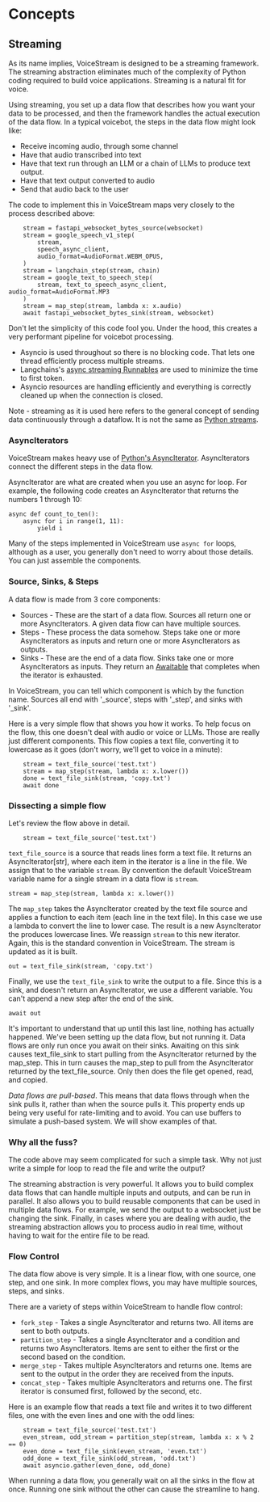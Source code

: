 # Concepts

## Streaming 

As its name implies, VoiceStream is designed to be a streaming framework.  The streaming abstraction eliminates much
of the complexity of Python coding required to build voice applications.  Streaming is a natural fit for voice.

Using streaming, you set up a data flow that describes how you want your data to be processed, and then the framework
handles the actual execution of the data flow.  In a typical voicebot, the steps in the data flow might look like:
* Receive incoming audio, through some channel
* Have that audio transcribed into text
* Have that text run through an LLM or a chain of LLMs to produce text output.
* Have that text output converted to audio
* Send that audio back to the user

The code to implement this in VoiceStream maps very closely to the process described above: 

```
    stream = fastapi_websocket_bytes_source(websocket)
    stream = google_speech_v1_step(
        stream,
        speech_async_client,
        audio_format=AudioFormat.WEBM_OPUS,
    )
    stream = langchain_step(stream, chain)
    stream = google_text_to_speech_step(
        stream, text_to_speech_async_client, audio_format=AudioFormat.MP3
    )
    stream = map_step(stream, lambda x: x.audio)
    await fastapi_websocket_bytes_sink(stream, websocket)
```

Don't let the simplicity of this code fool you.  Under the hood, this creates a very performant pipeline for voicebot processing.
* Asyncio is used throughout so there is no blocking code.  That lets one thread efficiently process multiple streams.  
* Langchains's [async streaming Runnables](https://python.langchain.com/docs/expression_language/interface#async-stream) are used to minimize the time to first token.
* Asyncio resources are handling efficiently and everything is correctly cleaned up when the connection is closed.

Note - streaming as it is used here refers to the general concept of sending data continuously through a dataflow.  It is
not the same as [Python streams](https://docs.python.org/3/library/asyncio-stream.html).

### AsyncIterators

VoiceStream makes heavy use of [Python's AsyncIterator](https://peps.python.org/pep-0525/).  AsyncIterators connect the different steps in the data flow.

AsyncIterator are what are created when you use an async for loop.  For example, the following code creates an AsyncIterator that returns the numbers 1 through 10:

```
async def count_to_ten():
    async for i in range(1, 11):
        yield i
```        

Many of the steps implemented in VoiceStream use `async for` loops, although as a user, you generally don't need to worry about those details.
You can just assemble the components.

### Source, Sinks, & Steps

A data flow is made from 3 core components:
* Sources - These are the start of a data flow.  Sources all return one or more AsyncIterators.  A given data flow can have multiple sources.
* Steps - These process the data somehow.  Steps take one or more AsyncIterators as inputs and return one or more AsyncIterators as outputs.
* Sinks - These are the end of a data flow.  Sinks take one or more AsyncIterators as inputs.  They return an [Awaitable](https://docs.python.org/3/library/asyncio-task.html#awaitables) that completes when the iterator is exhausted.

In VoiceStream, you can tell which component is which by the function name.  Sources all end with '_source', steps with '_step', and sinks with '_sink'.

Here is a very simple flow that shows you how it works.  To help focus on the flow, this one doesn't deal with audio or voice or LLMs.  Those are really just different components.
This flow copies a text file, converting it to lowercase as it goes (don't worry, we'll get to voice in a minute):

```
    stream = text_file_source('test.txt')
    stream = map_step(stream, lambda x: x.lower())
    done = text_file_sink(stream, 'copy.txt')
    await done
```

### Dissecting a simple flow

Let's review the flow above in detail.

```
    stream = text_file_source('test.txt')
```

`text_file_source` is a source that reads lines form a text file.  It returns an AsyncIterator[str], where each item in 
the iterator is a line in the file.  We assign that to the variable `stream`.  By convention the default VoiceStream
variable name for a single stream in a data flow is `stream`.

`stream = map_step(stream, lambda x: x.lower())`

The `map_step` takes the AsyncIterator created by the text file source and applies a function to each item (each line in the text file).
In this case we use a lambda to convert the line to lower case.  The result is a new AsyncIterator the produces lowercase lines.
We reassign `stream` to this new iterator.  Again, this is the standard convention in VoiceStream.  The stream is updated as it is built.

`out = text_file_sink(stream, 'copy.txt')`

Finally, we use the `text_file_sink` to write the output to a file.  Since this is a sink, and doesn't return an AsyncIterator, we use a different variable.
You can't append a new step after the end of the sink.

`await out`

It's important to understand that up until this last line, nothing has actually happened.  We've been setting up the data flow, but not running it.
Data flows are only run once you await on their sinks.  Awaiting on this sink causes text_file_sink to start pulling from the AsyncIterator returned by the 
map_step.  This in turn causes the map_step to pull from the AsyncIterator returned by the text_file_source.  Only then does the file get opened, read, and copied.

*Data flows are pull-based*.  This means that data flows through when the sink pulls it, rather than when the source pulls it.  This property ends up being
very useful for rate-limiting and to avoid.  You can use buffers to simulate a push-based system.  We will show examples of that.

### Why all the fuss?

The code above may seem complicated for such a simple task.  Why not just write a simple for loop to read the file and write the output?

The streaming abstraction is very powerful.  It allows you to build complex data flows that can handle multiple inputs and outputs, and can be run in parallel.
It also allows you to build reusable components that can be used in multiple data flows.  For example, we send the output to a websocket just be changing the sink.
Finally, in cases where you are dealing with audio, the streaming abstraction allows you to process audio in real time, without having to wait for the entire file to be read. 

### Flow Control

The data flow above is very simple.  It is a linear flow, with one source, one step, and one sink.  In more complex flows, you may have multiple sources, steps, and sinks.

There are a variety of steps within VoiceStream to handle flow control:
* `fork_step` - Takes a single AsyncIterator and returns two.  All items are sent to both outputs.
* `partition_step` - Takes a single AsyncIterator and a condition and returns two AsyncIterators.  Items are sent to either the first or the second based on the condition.
* `merge_step` - Takes multiple AsyncIterators and returns one.  Items are sent to the output in the order they are received from the inputs. 
* `concat_step` - Takes multiple AsyncIterators and returns one.  The first iterator is consumed first, followed by the second, etc.

Here is an example flow that reads a text file and writes it to two different files, one with the even lines and one with the odd lines:

```
    stream = text_file_source('test.txt')
    even_stream, odd_stream = partition_step(stream, lambda x: x % 2 == 0)
    even_done = text_file_sink(even_stream, 'even.txt')
    odd_done = text_file_sink(odd_stream, 'odd.txt')
    await asyncio.gather(even_done, odd_done)
``` 
When running a data flow, you generally wait on all the sinks in the flow at once.  Running one sink without the other can cause the streamline to hang. 

